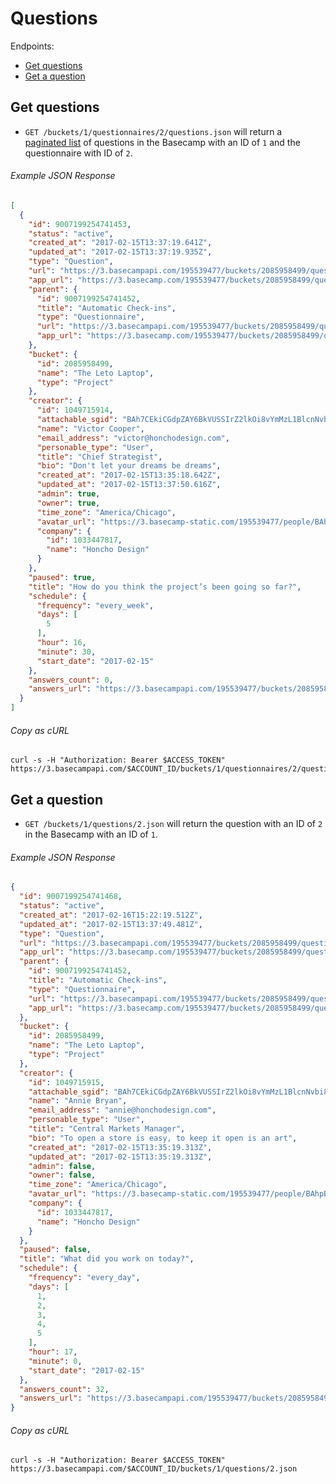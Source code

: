 Questions
=========

Endpoints:

- [Get questions](#get-questions)
- [Get a question](#get-a-question)

Get questions
-------------

* `GET /buckets/1/questionnaires/2/questions.json` will return a [paginated list][pagination] of questions in the Basecamp with an ID of `1` and the questionnaire with ID of `2`.

###### Example JSON Response
<!-- START GET /buckets/1/questionnaires/2/questions.json -->
```json
[
  {
    "id": 9007199254741453,
    "status": "active",
    "created_at": "2017-02-15T13:37:19.641Z",
    "updated_at": "2017-02-15T13:37:19.935Z",
    "type": "Question",
    "url": "https://3.basecampapi.com/195539477/buckets/2085958499/questions/9007199254741453.json",
    "app_url": "https://3.basecamp.com/195539477/buckets/2085958499/questions/9007199254741453",
    "parent": {
      "id": 9007199254741452,
      "title": "Automatic Check-ins",
      "type": "Questionnaire",
      "url": "https://3.basecampapi.com/195539477/buckets/2085958499/questionnaires/9007199254741452.json",
      "app_url": "https://3.basecamp.com/195539477/buckets/2085958499/questionnaires/9007199254741452"
    },
    "bucket": {
      "id": 2085958499,
      "name": "The Leto Laptop",
      "type": "Project"
    },
    "creator": {
      "id": 1049715914,
      "attachable_sgid": "BAh7CEkiCGdpZAY6BkVUSSIrZ2lkOi8vYmMzL1BlcnNvbi8xMDQ5NzE1OTE0P2V4cGlyZXNfaW4GOwBUSSIMcHVycG9zZQY7AFRJIg9hdHRhY2hhYmxlBjsAVEkiD2V4cGlyZXNfYXQGOwBUMA==--f7a107e8e50594823dc25f59b44aeefc7b1a4bc8",
      "name": "Victor Cooper",
      "email_address": "victor@honchodesign.com",
      "personable_type": "User",
      "title": "Chief Strategist",
      "bio": "Don't let your dreams be dreams",
      "created_at": "2017-02-15T13:35:18.642Z",
      "updated_at": "2017-02-15T13:37:50.616Z",
      "admin": true,
      "owner": true,
      "time_zone": "America/Chicago",
      "avatar_url": "https://3.basecamp-static.com/195539477/people/BAhpBMpkkT4=--83f46d5bcb97c314029a53364e3b0444a55759b3/avatar-64-x4",
      "company": {
        "id": 1033447817,
        "name": "Honcho Design"
      }
    },
    "paused": true,
    "title": "How do you think the project’s been going so far?",
    "schedule": {
      "frequency": "every_week",
      "days": [
        5
      ],
      "hour": 16,
      "minute": 30,
      "start_date": "2017-02-15"
    },
    "answers_count": 0,
    "answers_url": "https://3.basecampapi.com/195539477/buckets/2085958499/questions/9007199254741453/answers.json"
  }
]
```
<!-- END GET /buckets/1/questionnaires/2/questions.json -->
###### Copy as cURL

``` shell
curl -s -H "Authorization: Bearer $ACCESS_TOKEN" https://3.basecampapi.com/$ACCOUNT_ID/buckets/1/questionnaires/2/questions.json
```

Get a question
--------------

* `GET /buckets/1/questions/2.json` will return the question with an ID of `2` in the Basecamp with an ID of `1`.

###### Example JSON Response
<!-- START GET /buckets/1/questions/2.json -->
```json
{
  "id": 9007199254741468,
  "status": "active",
  "created_at": "2017-02-16T15:22:19.512Z",
  "updated_at": "2017-02-15T13:37:49.481Z",
  "type": "Question",
  "url": "https://3.basecampapi.com/195539477/buckets/2085958499/questions/9007199254741468.json",
  "app_url": "https://3.basecamp.com/195539477/buckets/2085958499/questions/9007199254741468",
  "parent": {
    "id": 9007199254741452,
    "title": "Automatic Check-ins",
    "type": "Questionnaire",
    "url": "https://3.basecampapi.com/195539477/buckets/2085958499/questionnaires/9007199254741452.json",
    "app_url": "https://3.basecamp.com/195539477/buckets/2085958499/questionnaires/9007199254741452"
  },
  "bucket": {
    "id": 2085958499,
    "name": "The Leto Laptop",
    "type": "Project"
  },
  "creator": {
    "id": 1049715915,
    "attachable_sgid": "BAh7CEkiCGdpZAY6BkVUSSIrZ2lkOi8vYmMzL1BlcnNvbi8xMDQ5NzE1OTE1P2V4cGlyZXNfaW4GOwBUSSIMcHVycG9zZQY7AFRJIg9hdHRhY2hhYmxlBjsAVEkiD2V4cGlyZXNfYXQGOwBUMA==--8c53de5ec1a145d6f44a5b40c1051628ea38a9e2",
    "name": "Annie Bryan",
    "email_address": "annie@honchodesign.com",
    "personable_type": "User",
    "title": "Central Markets Manager",
    "bio": "To open a store is easy, to keep it open is an art",
    "created_at": "2017-02-15T13:35:19.313Z",
    "updated_at": "2017-02-15T13:35:19.313Z",
    "admin": false,
    "owner": false,
    "time_zone": "America/Chicago",
    "avatar_url": "https://3.basecamp-static.com/195539477/people/BAhpBMtkkT4=--8f9d15263df7a830cc0228be25bf1cf6ffdda3a8/avatar-64-x4",
    "company": {
      "id": 1033447817,
      "name": "Honcho Design"
    }
  },
  "paused": false,
  "title": "What did you work on today?",
  "schedule": {
    "frequency": "every_day",
    "days": [
      1,
      2,
      3,
      4,
      5
    ],
    "hour": 17,
    "minute": 0,
    "start_date": "2017-02-15"
  },
  "answers_count": 32,
  "answers_url": "https://3.basecampapi.com/195539477/buckets/2085958499/questions/9007199254741468/answers.json"
}
```
<!-- END GET /buckets/1/questions/2.json -->
###### Copy as cURL

``` shell
curl -s -H "Authorization: Bearer $ACCESS_TOKEN" https://3.basecampapi.com/$ACCOUNT_ID/buckets/1/questions/2.json
```

[pagination]: https://github.com/basecamp/bc3-api/blob/master/README.md#pagination
